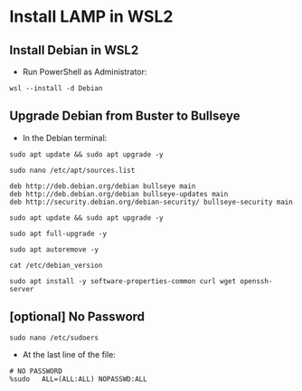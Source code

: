 # Install LAMP in WSL2

## Install Debian in WSL2

- Run PowerShell as Administrator:

```
wsl --install -d Debian
```

## Upgrade Debian from Buster to Bullseye

- In the Debian terminal:

```
sudo apt update && sudo apt upgrade -y
```

```
sudo nano /etc/apt/sources.list
```

```
deb http://deb.debian.org/debian bullseye main
deb http://deb.debian.org/debian bullseye-updates main
deb http://security.debian.org/debian-security/ bullseye-security main
```

```
sudo apt update && sudo apt upgrade -y
```

```
sudo apt full-upgrade -y
```

```
sudo apt autoremove -y
```

```
cat /etc/debian_version
```

```
sudo apt install -y software-properties-common curl wget openssh-server
```

## [optional] No Password

```
sudo nano /etc/sudoers
```

- At the last line of the file:

```
# NO PASSWORD
%sudo   ALL=(ALL:ALL) NOPASSWD:ALL
```

